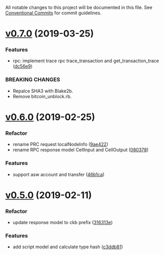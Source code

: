 All notable changes to this project will be documented in this file.
See [Conventional Commits](https://conventionalcommits.org) for commit guidelines.


# [v0.7.0](https://github.com/nervosnetwork/ckb-sdk-java/compare/v0.6.0...v0.7.0) (2019-03-25)

### Features

- rpc: implement trace rpc trace_transaction and get_transaction_trace ([dc56e9](https://github.com/nervosnetwork/ckb-sdk-java/commit/dc56e9812a865bcc233344e3497722a0c1686315))

### BREAKING CHANGES

- Repalce SHA3 with Blake2b.
- Remove bitcoin_unblock.rb.

# [v0.6.0](https://github.com/nervosnetwork/ckb-sdk-java/compare/v0.5.0...rc/v0.6.0) (2019-02-25)

### Refactor

* rename PRC request localNodeInfo ([9ae422](https://github.com/nervosnetwork/ckb-sdk-java/commit/9ae422))
* rename RPC response model CellInput and CellOutput ([080378](https://github.com/nervosnetwork/ckb-sdk-java/commit/080378))


### Features

* support asw account and transfer ([46b1ca](https://github.com/nervosnetwork/ckb-sdk-java/commit/46b1ca))

# [v0.5.0](https://github.com/nervosnetwork/ckb-sdk-java/compare/v0.4.0...rc/v0.5.0) (2019-02-11)

### Refactor

* update response model to ckb prefix ([316313e](https://github.com/nervosnetwork/ckb-sdk-java/commit/316313e))


### Features

* add script model and calculate type hash ([c3ddb81](https://github.com/nervosnetwork/ckb-sdk-java/commit/c3ddb81))


